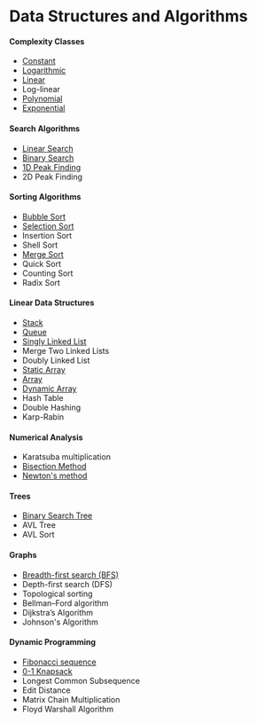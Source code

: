 # Data Structures and Algorithms

#### Complexity Classes

- [Constant](https://github.com/shazzad-hasan/Algorithms/blob/main/complexity_classes/constant.py)
- [Logarithmic](https://github.com/shazzad-hasan/Algorithms/blob/main/complexity_classes/logarithmic.py)
- [Linear](https://github.com/shazzad-hasan/Algorithms/blob/main/complexity_classes/linear.py)
- Log-linear
- [Polynomial](https://github.com/shazzad-hasan/Algorithms/blob/main/complexity_classes/quadratic.py)
- [Exponential](https://github.com/shazzad-hasan/Algorithms/blob/main/complexity_classes/exponential.py)

#### Search Algorithms

- [Linear Search](https://github.com/shazzad-hasan/Algorithms/blob/main/search/Linear_Search.py)
- [Binary Search](https://github.com/shazzad-hasan/Algorithms/blob/main/search/Binary_Search.py)
- [1D Peak Finding](https://github.com/shazzad-hasan/Algorithms/blob/main/search/Peak_Element.py)
- 2D Peak Finding

#### Sorting Algorithms

- [Bubble Sort](https://github.com/shazzad-hasan/Algorithms/blob/main/sorting/Bubble_Sort.py)
- [Selection Sort](https://github.com/shazzad-hasan/Algorithms/blob/main/sorting/Selection_Sort.py)
- Insertion Sort
- Shell Sort
- [Merge Sort](https://github.com/shazzad-hasan/Algorithms/blob/main/sorting/Merge_Sort.py)
- Quick Sort
- Counting Sort
- Radix Sort

#### Linear Data Structures

- [Stack](https://github.com/shazzad-hasan/Algorithms/blob/main/linear_data_stractures/stack.py)
- [Queue](https://github.com/shazzad-hasan/Algorithms/blob/main/linear_data_stractures/queue.py)
- [Singly Linked List](https://github.com/shazzad-hasan/Algorithms/blob/main/linear_data_stractures/singly_linked_list.py)
- Merge Two Linked Lists
- Doubly Linked List
- [Static Array](https://github.com/shazzad-hasan/Algorithms/blob/main/linear_data_stractures/static_array.py)
- [Array](https://github.com/shazzad-hasan/Algorithms/blob/main/linear_data_stractures/array.py)
- [Dynamic Array](https://github.com/shazzad-hasan/Algorithms/blob/main/linear_data_stractures/dynamic_array.py)
- Hash Table
- Double Hashing
- Karp-Rabin

#### Numerical Analysis

- Karatsuba multiplication  
- [Bisection Method](https://github.com/shazzad-hasan/Algorithms/blob/main/numerics/bisection.py)
- [Newton's method](https://github.com/shazzad-hasan/Algorithms/blob/main/numerics/newton.py)

#### Trees

- [Binary Search Tree](https://github.com/shazzad-hasan/Algorithms/blob/main/tree/binary_search_tree.py)
- AVL Tree
- AVL Sort

#### Graphs

- [Breadth-first search (BFS)](https://github.com/shazzad-hasan/Algorithms/blob/main/graph/breadth_first_search.py)
- Depth-first search (DFS)
- Topological sorting
- Bellman–Ford algorithm
- Dijkstra’s Algorithm
- Johnson's Algorithm

#### Dynamic Programming

- [Fibonacci sequence](https://github.com/shazzad-hasan/Algorithms/blob/main/dynamic_programming/fibonacci.py)
- [0-1 Knapsack](https://github.com/shazzad-hasan/Algorithms/blob/main/dynamic_programming/knapsack.py)
- Longest Common Subsequence
- Edit Distance
- Matrix Chain Multiplication
- Floyd Warshall Algorithm

